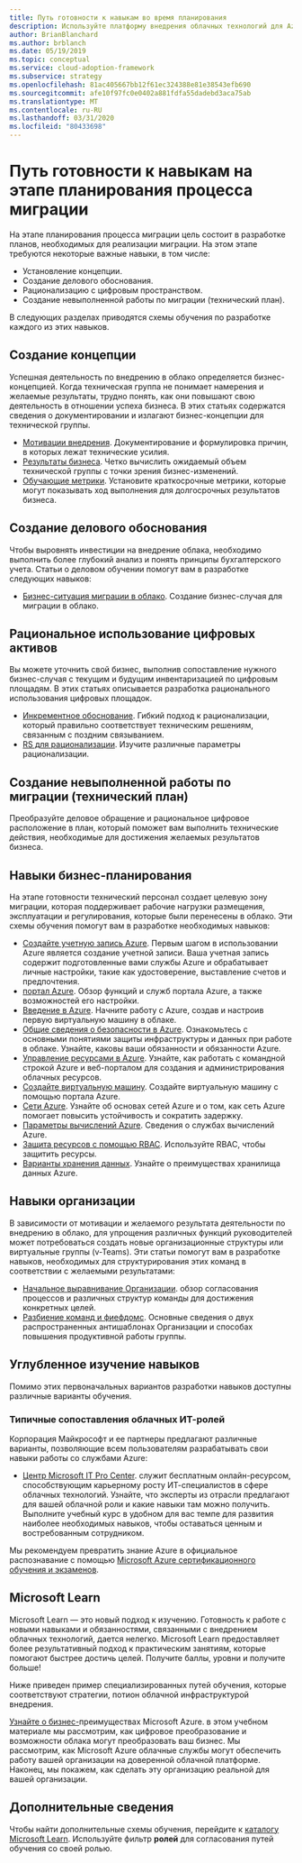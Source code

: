 ```yaml
---
title: Путь готовности к навыкам во время планирования
description: Используйте платформу внедрения облачных технологий для Azure, чтобы узнать о пути готовности навыков на этапе планирования миграции.
author: BrianBlanchard
ms.author: brblanch
ms.date: 05/19/2019
ms.topic: conceptual
ms.service: cloud-adoption-framework
ms.subservice: strategy
ms.openlocfilehash: 81ac405667bb12f61ec324388e81e38543efb690
ms.sourcegitcommit: afe10f97fc0e0402a881fdfa55dadebd3aca75ab
ms.translationtype: MT
ms.contentlocale: ru-RU
ms.lasthandoff: 03/31/2020
ms.locfileid: "80433698"
---
```

# <a name="skills-readiness-path-during-the-plan-phase-of-a-migration-journey"></a>Путь готовности к навыкам на этапе планирования процесса миграции

На этапе планирования процесса миграции цель состоит в разработке планов, необходимых для реализации миграции. На этом этапе требуются некоторые важные навыки, в том числе:

- Установление концепции.
- Создание делового обоснования.
- Рационализацию с цифровым пространством.
- Создание невыполненной работы по миграции (технический план).

В следующих разделах приводятся схемы обучения по разработке каждого из этих навыков.

## <a name="establish-the-vision"></a>Создание концепции

Успешная деятельность по внедрению в облако определяется бизнес-концепцией. Когда техническая группа не понимает намерения и желаемые результаты, трудно понять, как они повышают свою деятельность в отношении успеха бизнеса. В этих статьях содержатся сведения о документировании и излагают бизнес-концепции для технической группы.

- [Мотивации внедрения](./motivations.md). Документирование и формулировка причин, в которых лежат технические усилия.
- [Результаты бизнеса](./business-outcomes/index.md). Четко вычислить ожидаемый объем технической группы с точки зрения бизнес-изменений.
- [Обучающие метрики](./learning-metrics.md). Установите краткосрочные метрики, которые могут показывать ход выполнения для долгосрочных результатов бизнеса.

## <a name="build-the-business-justification"></a>Создание делового обоснования

Чтобы выровнять инвестиции на внедрение облака, необходимо выполнить более глубокий анализ и понять принципы бухгалтерского учета. Статьи о деловом обучении помогут вам в разработке следующих навыков:

- [Бизнес-ситуация миграции в облако](./cloud-migration-business-case.md). Создание бизнес-случая для миграции в облако.

## <a name="rationalize-the-digital-estate"></a>Рациональное использование цифровых активов

Вы можете уточнить свой бизнес, выполнив сопоставление нужного бизнес-случая с текущим и будущим инвентаризацией по цифровым площадям. В этих статьях описывается разработка рационального использования цифровых площадок.

- [Инкрементное обоснование](../digital-estate/rationalize.md). Гибкий подход к рационализации, который правильно соответствует техническим решениям, связанным с поздним связыванием.
- [RS для рационализации](../digital-estate/5-rs-of-rationalization.md). Изучите различные параметры рационализации.

## <a name="create-a-migration-backlog-technical-plan"></a>Создание невыполненной работы по миграции (технический план)

Преобразуйте деловое обращение и рациональное цифровое расположение в план, который поможет вам выполнить технические действия, необходимые для достижения желаемых результатов бизнеса.

## <a name="business-planning-skills"></a>Навыки бизнес-планирования

На этапе готовности технический персонал создает целевую зону миграции, которая поддерживает рабочие нагрузки размещения, эксплуатации и регулирования, которые были перенесены в облако. Эти схемы обучения помогут вам в разработке необходимых навыков:

- [Создайте учетную запись Azure](https://docs.microsoft.com/learn/modules/create-an-azure-account). Первым шагом в использовании Azure является создание учетной записи. Ваша учетная запись содержит подготовленные вами службы Azure и обрабатывает личные настройки, такие как удостоверение, выставление счетов и предпочтения.
- [портал Azure](https://docs.microsoft.com/learn/modules/tour-azure-portal). Обзор функций и служб портала Azure, а также возможностей его настройки.
- [Введение в Azure](https://docs.microsoft.com/learn/modules/welcome-to-azure). Начните работу с Azure, создав и настроив первую виртуальную машину в облаке.
- [Общие сведения о безопасности в Azure](https://docs.microsoft.com/learn/modules/intro-to-security-in-azure). Ознакомьтесь с основными понятиями защиты инфраструктуры и данных при работе в облаке. Узнайте, каковы ваши обязанности и обязанности Azure.
- [Управление ресурсами в Azure](https://docs.microsoft.com/learn/paths/manage-resources-in-azure). Узнайте, как работать с командной строкой Azure и веб-порталом для создания и администрирования облачных ресурсов.
- [Создайте виртуальную машину](https://docs.microsoft.com/learn/modules/create-windows-virtual-machine-in-azure). Создайте виртуальную машину с помощью портала Azure.
- [Сети Azure](https://docs.microsoft.com/learn/modules/intro-to-azure-networking). Узнайте об основах сетей Azure и о том, как сеть Azure помогает повысить устойчивость и сократить задержку.
- [Параметры вычислений Azure](https://docs.microsoft.com/learn/modules/intro-to-azure-compute). Сведения о службах вычислений Azure.
- [Защита ресурсов с помощью RBAC](https://docs.microsoft.com/learn/modules/secure-azure-resources-with-rbac). Используйте RBAC, чтобы защитить ресурсы.
- [Варианты хранения данных](https://docs.microsoft.com/learn/modules/intro-to-data-in-azure/index). Узнайте о преимуществах хранилища данных Azure.

## <a name="organizational-skills"></a>Навыки организации

В зависимости от мотивации и желаемого результата деятельности по внедрению в облако, для упрощения различных функций руководителей может потребоваться создать новые организационные структуры или виртуальные группы (v-Teams). Эти статьи помогут вам в разработке навыков, необходимых для структурирования этих команд в соответствии с желаемыми результатами:

- [Начальное выравнивание Организации](../organize/index.md). обзор согласования процессов и различных структур команды для достижения конкретных целей.
- [Разбиение команд и фиефдомс](../organize/fiefdoms-silos.md). Основные сведения о двух распространенных антишаблонах Организации и способах повышения продуктивной работы группы.

## <a name="deeper-skills-exploration"></a>Углубленное изучение навыков

Помимо этих первоначальных вариантов разработки навыков доступны различные варианты обучения.

### <a name="typical-mappings-of-cloud-it-roles"></a>Типичные сопоставления облачных ИТ-ролей

Корпорация Майкрософт и ее партнеры предлагают различные варианты, позволяющие всем пользователям разрабатывать свои навыки работы со службами Azure:

- [Центр Microsoft IT Pro Center](https://www.microsoft.com/itpro). служит бесплатным онлайн-ресурсом, способствующим карьерному росту ИТ-специалистов в сфере облачных технологий. Узнайте, что эксперты из отрасли предлагают для вашей облачной роли и какие навыки там можно получить. Выполните учебный курс в удобном для вас темпе для развития наиболее необходимых навыков, чтобы оставаться ценным и востребованным сотрудником.

Мы рекомендуем превратить знание Azure в официальное распознавание с помощью [Microsoft Azure сертификационного обучения и экзаменов](https://www.microsoft.com/learning/azure-certification.aspx).

## <a name="microsoft-learn"></a>Microsoft Learn

Microsoft Learn — это новый подход к изучению. Готовность к работе с новыми навыками и обязанностями, связанными с внедрением облачных технологий, дается нелегко. Microsoft Learn предоставляет более результативный подход к практическим занятиям, которые помогают быстрее достичь целей. Получите баллы, уровни и получите больше!

Ниже приведен пример специализированных путей обучения, которые соответствуют стратегии, потион облачной инфраструктурой внедрения.

[Узнайте о бизнес-](https://docs.microsoft.com/learn/paths/learn-business-value-of-azure)преимуществах Microsoft Azure. в этом учебном материале мы рассмотрим, как цифровое преобразование и возможности облака могут преобразовать ваш бизнес. Мы рассмотрим, как Microsoft Azure облачные службы могут обеспечить работу вашей организации на доверенной облачной платформе. Наконец, мы покажем, как сделать эту организацию реальной для вашей организации.

## <a name="learn-more"></a>Дополнительные сведения

Чтобы найти дополнительные схемы обучения, перейдите к [каталогу Microsoft Learn](https://docs.microsoft.com/learn/browse). Используйте фильтр **ролей** для согласования путей обучения со своей ролью.
